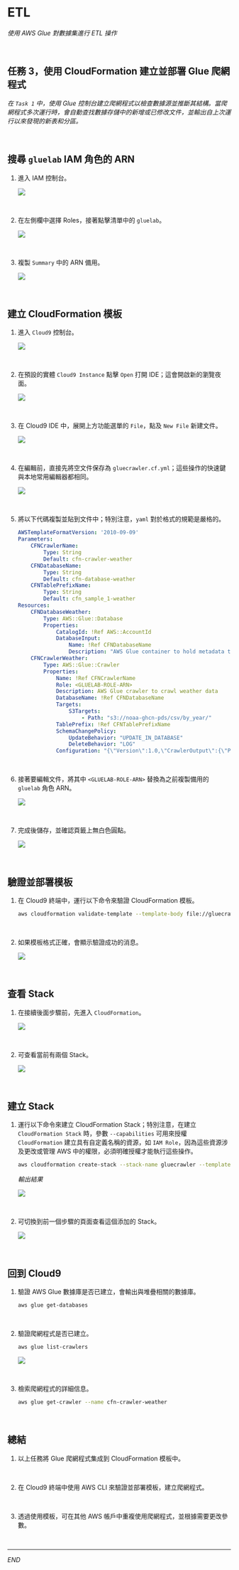 # ETL

_使用 AWS Glue 對數據集進行 ETL 操作_

<br>

## 任務 3，使用 CloudFormation 建立並部署 Glue 爬網程式

_在 `Task 1` 中，使用 Glue 控制台建立爬網程式以檢查數據源並推斷其結構。當爬網程式多次運行時，會自動查找數據存儲中的新增或已修改文件，並輸出自上次運行以來發現的新表和分區。_

<br>

## 搜尋 `gluelab` IAM 角色的 ARN

1. 進入 IAM 控制台。

    ![](images/img_51.png)

<br>

2. 在左側欄中選擇 Roles，接著點擊清單中的 `gluelab`。

    ![](images/img_52.png)

<br>

3. 複製 `Summary` 中的 ARN 備用。

    ![](images/img_53.png)

<br>

## 建立 CloudFormation 模板

1. 進入 `Cloud9` 控制台。

    ![](images/img_54.png)

<br>

2. 在預設的實體 `Cloud9 Instance` 點擊 `Open` 打開 IDE；這會開啟新的瀏覽夜面。

    ![](images/img_55.png)

<br>

3. 在 Cloud9 IDE 中，展開上方功能選單的 `File`，點及 `New File` 新建文件。

    ![](images/img_56.png)

<br>

4. 在編輯前，直接先將空文件保存為 `gluecrawler.cf.yml`；這些操作的快速鍵與本地常用編輯器都相同。

    ![](images/img_57.png)

<br>

5. 將以下代碼複製並貼到文件中；特別注意，`yaml` 對於格式的規範是嚴格的。

    ```yaml
    AWSTemplateFormatVersion: '2010-09-09'
    Parameters:
        CFNCrawlerName:
            Type: String
            Default: cfn-crawler-weather
        CFNDatabaseName:
            Type: String
            Default: cfn-database-weather
        CFNTablePrefixName:
            Type: String
            Default: cfn_sample_1-weather
    Resources:
        CFNDatabaseWeather:
            Type: AWS::Glue::Database
            Properties:
                CatalogId: !Ref AWS::AccountId
                DatabaseInput:
                    Name: !Ref CFNDatabaseName
                    Description: "AWS Glue container to hold metadata tables for the weather crawler"
        CFNCrawlerWeather:
            Type: AWS::Glue::Crawler
            Properties:
                Name: !Ref CFNCrawlerName
                Role: <GLUELAB-ROLE-ARN>
                Description: AWS Glue crawler to crawl weather data
                DatabaseName: !Ref CFNDatabaseName
                Targets:
                    S3Targets:
                        - Path: "s3://noaa-ghcn-pds/csv/by_year/"
                TablePrefix: !Ref CFNTablePrefixName
                SchemaChangePolicy:
                    UpdateBehavior: "UPDATE_IN_DATABASE"
                    DeleteBehavior: "LOG"
                Configuration: "{\"Version\":1.0,\"CrawlerOutput\":{\"Partitions\":{\"AddOrUpdateBehavior\":\"InheritFromTable\"},\"Tables\":{\"AddOrUpdateBehavior\":\"MergeNewColumns\"}}}"
    ```

<br>

6. 接著要編輯文件，將其中 `<GLUELAB-ROLE-ARN>` 替換為之前複製備用的 `gluelab` 角色 ARN。

    ![](images/img_58.png)

<br>

7. 完成後儲存，並確認頁籤上無白色圓點。

    ![](images/img_59.png)

<br>

## 驗證並部署模板

1. 在 Cloud9 終端中，運行以下命令來驗證 CloudFormation 模板。

    ```bash
    aws cloudformation validate-template --template-body file://gluecrawler.cf.yml
    ```

<br>

2. 如果模板格式正確，會顯示驗證成功的消息。

    ![](images/img_60.png)

<br>

## 查看 Stack

1. 在接續後面步驟前，先進入 `CloudFormation`。

    ![](images/img_61.png)

<br>

2. 可查看當前有兩個 Stack。

    ![](images/img_62.png)

<br>

## 建立 Stack

1. 運行以下命令來建立 CloudFormation Stack；特別注意，在建立 `CloudFormation Stack` 時，參數 `--capabilities` 可用來授權 `CloudFormation` 建立具有自定義名稱的資源，如 `IAM Role`，因為這些資源涉及更改或管理 AWS 中的權限，必須明確授權才能執行這些操作。

    ```bash
    aws cloudformation create-stack --stack-name gluecrawler --template-body file://gluecrawler.cf.yml --capabilities CAPABILITY_NAMED_IAM
    ```

    _輸出結果_

    ![](images/img_63.png)

<br>

2. 可切換到前一個步驟的頁面查看這個添加的 Stack。

    ![](images/img_67.png)

<br>

## 回到 Cloud9

1. 驗證 AWS Glue 數據庫是否已建立，會輸出與堆疊相關的數據庫。

    ```bash
    aws glue get-databases
    ```

<br>

2. 驗證爬網程式是否已建立。

    ```bash
    aws glue list-crawlers
    ```

    ![](images/img_64.png)

<br>

3. 檢索爬網程式的詳細信息。

    ```bash
    aws glue get-crawler --name cfn-crawler-weather
    ```

<br>

## 總結

1. 以上任務將 Glue 爬網程式集成到 CloudFormation 模板中。

<br>

2. 在 Cloud9 終端中使用 AWS CLI 來驗證並部署模板，建立爬網程式。

<br>

3. 透過使用模板，可在其他 AWS 帳戶中重複使用爬網程式，並根據需要更改參數。

<br>

___

_END_